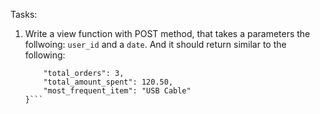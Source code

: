 Tasks:

1. Write a view function with POST method, that takes a parameters the follwoing: ```user_id``` and a ```date```.
And it should return similar to the following:

    ```{
        "total_orders": 3,
        "total_amount_spent": 120.50,
        "most_frequent_item": "USB Cable"
    }```